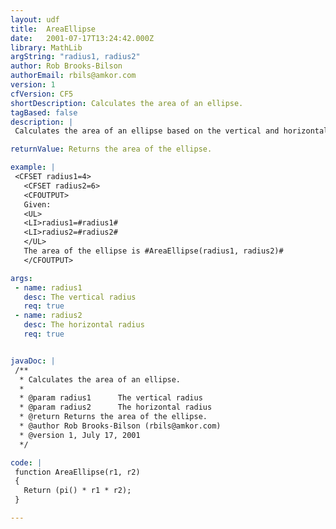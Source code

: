 ```yaml
---
layout: udf
title:  AreaEllipse
date:   2001-07-17T13:24:42.000Z
library: MathLib
argString: "radius1, radius2"
author: Rob Brooks-Bilson
authorEmail: rbils@amkor.com
version: 1
cfVersion: CF5
shortDescription: Calculates the area of an ellipse.
tagBased: false
description: |
 Calculates the area of an ellipse based on the vertical and horizontal radii.

returnValue: Returns the area of the ellipse.

example: |
 <CFSET radius1=4>
   <CFSET radius2=6>
   <CFOUTPUT>
   Given:
   <UL>
   <LI>radius1=#radius1#
   <LI>radius2=#radius2#
   </UL>
   The area of the ellipse is #AreaEllipse(radius1, radius2)#
   </CFOUTPUT>

args:
 - name: radius1
   desc: The vertical radius
   req: true
 - name: radius2
   desc: The horizontal radius
   req: true


javaDoc: |
 /**
  * Calculates the area of an ellipse.
  * 
  * @param radius1      The vertical radius 
  * @param radius2      The horizontal radius 
  * @return Returns the area of the ellipse. 
  * @author Rob Brooks-Bilson (rbils@amkor.com) 
  * @version 1, July 17, 2001 
  */

code: |
 function AreaEllipse(r1, r2)
 {
   Return (pi() * r1 * r2);
 }

---
```


